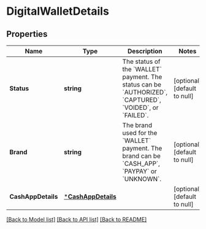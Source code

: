 # DigitalWalletDetails

## Properties
Name | Type | Description | Notes
------------ | ------------- | ------------- | -------------
**Status** | **string** | The status of the &#x60;WALLET&#x60; payment. The status can be &#x60;AUTHORIZED&#x60;, &#x60;CAPTURED&#x60;, &#x60;VOIDED&#x60;, or &#x60;FAILED&#x60;. | [optional] [default to null]
**Brand** | **string** | The brand used for the &#x60;WALLET&#x60; payment. The brand can be &#x60;CASH_APP&#x60;, &#x60;PAYPAY&#x60; or &#x60;UNKNOWN&#x60;. | [optional] [default to null]
**CashAppDetails** | [***CashAppDetails**](CashAppDetails.md) |  | [optional] [default to null]

[[Back to Model list]](../README.md#documentation-for-models) [[Back to API list]](../README.md#documentation-for-api-endpoints) [[Back to README]](../README.md)

